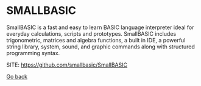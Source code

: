 # SMALLBASIC
 
 SmallBASIC is a fast and easy to learn BASIC language
 interpreter ideal for everyday calculations, scripts and
 prototypes. SmallBASIC includes trigonometric, matrices
 and algebra functions, a built in IDE, a powerful string
 library, system, sound, and graphic commands along with
 structured programming syntax.
 
 SITE: https://github.com/smallbasic/SmallBASIC

 [Go back](https://portable-linux-apps.github.io/apps.html)
